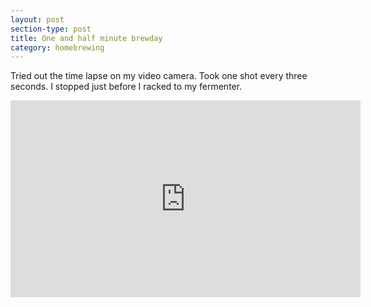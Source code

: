 ```yaml
---
layout: post
section-type: post
title: One and half minute brewday
category: homebrewing
---
```


Tried out the time lapse on my video camera.  Took one shot every three seconds.  I stopped just before I racked to my fermenter.

<div align="center">
  <iframe width="560" height="315" src="https://www.youtube.com/embed/ztywIAe8mK0" frameborder="0" allow="autoplay; encrypted-media" allowfullscreen></iframe>
</div>
